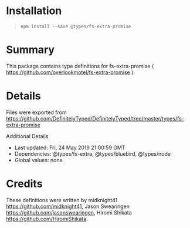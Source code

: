 # Installation
> `npm install --save @types/fs-extra-promise`

# Summary
This package contains type definitions for fs-extra-promise ( https://github.com/overlookmotel/fs-extra-promise ).

# Details
Files were exported from https://github.com/DefinitelyTyped/DefinitelyTyped/tree/master/types/fs-extra-promise

Additional Details
 * Last updated: Fri, 24 May 2019 21:00:59 GMT
 * Dependencies: @types/fs-extra, @types/bluebird, @types/node
 * Global values: none

# Credits
These definitions were written by midknight41 <https://github.com/midknight41>, Jason Swearingen <https://github.com/jasonswearingen>, Hiromi Shikata <https://github.com/HiromiShikata>.
